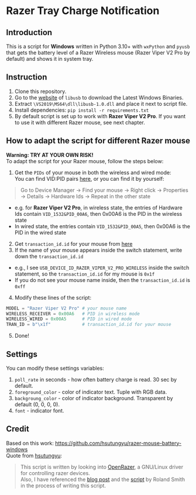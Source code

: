 # Razer Tray Charge Notification

## Introduction

This is a script for **Windows** written in Python 3.10+ with `wxPython` and `pyusb` that gets the battery level of a Razer Wireless mouse (Razer Viper V2 Pro by default) and shows it in system tray.<br>

## Instruction

1. Clone this repository.
2. Go to the [website](https://libusb.info/) of `libusb` to download the Latest Windows Binaries.
3. Extract `\VS2019\MS64\dll\libusb-1.0.dll` and place it next to script file.
4. Install dependencies: `pip install -r requirements.txt`
5. By default script is set up to work with **Razer Viper V2 Pro**. If you want to use it with different Razer mouse, see next chapter.   

## How to adapt the script for different Razer mouse

**Warning: TRY AT YOUR OWN RISK!**<br>
To adapt the script for your Razer mouse, follow the steps below: 
1. Get the `PIDs` of your mouse in both the wireless and wired mode:<br>
You can find VID:PID pairs [here](https://github.com/openrazer/openrazer?tab=readme-ov-file#mice), or you can find it by yourself: 


> Go to Device Manager -> Find your mouse -> Right click -> Properties -> Details -> Hardware Ids -> Repeat in the other state
  * e.g. for **Razer Viper V2 Pro**, in wireless state, the entries of Hardware Ids contain `VID_1532&PID_00A6`, then 0x00A6 is the PID in the wireless state
  * In wired state, the entries contain `VID_1532&PID_00A5`, then 0x00A6 is the PID in the wired state
2. Get `transaction_id.id` for your mouse from [here](https://github.com/openrazer/openrazer/blob/85e81ae3ba08f2af33031e8a08a4f0ecc6adee91/driver/razermouse_driver.c#L1132)
3. If the name of your mouse appears inside the switch statement, write down the `transaction_id.id`
  * e.g., I see `USB_DEVICE_ID_RAZER_VIPER_V2_PRO_WIRELESS` inside the switch statement, so the `transaction_id.id` for my mouse is `0x1f`
  * If you do not see your mouse name inside, then the `transaction_id.id` is `0xff`
4. Modify these lines of the script:
```python
MODEL = "Razer Viper V2 Pro" # your mouse name
WIRELESS_RECEIVER = 0x00A6   # PID in wireless mode
WIRELESS_WIRED = 0x00A5      # PID in wired mode
TRAN_ID = b"\x1f"            # transaction_id.id for your mouse
```
5. Done!

## Settings
You can modify these settings variables:
1. `poll_rate` in seconds - how often battery charge is read. 30 sec by default.
2. `foreground_color` - color of indicator text. Tuple with RGB data.
3. `backgroung_color` - color of indicator background. Transparent by default (0, 0, 0, 0).
4. `font` - indicator font.

## Credit

Based on this work: https://github.com/hsutungyu/razer-mouse-battery-windows<br>
Quote from [hsutungyu](https://github.com/hsutungyu):
> This script is written by looking into [OpenRazer](https://github.com/openrazer/openrazer), a GNU/Linux driver for controlling razer devices.<br>
Also, I have referenced the [blog post](https://rsmith.home.xs4all.nl/hardware/setting-the-razer-ornata-chroma-color-from-userspace.html) and the [script](https://github.com/rsmith-nl/scripts/blob/main/set-ornata-chroma-rgb.py) by Roland Smith in the process of writing this script.

